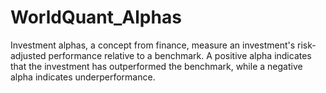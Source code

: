 # WorldQuant_Alphas
Investment alphas, a concept from finance, measure an investment's risk-adjusted performance relative to a benchmark. A positive alpha indicates that the investment has outperformed the benchmark, while a negative alpha indicates underperformance.
